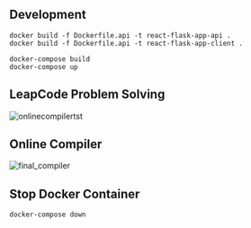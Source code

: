 ## Development
```
docker build -f Dockerfile.api -t react-flask-app-api .
docker build -f Dockerfile.api -t react-flask-app-client .

docker-compose build
docker-compose up
```

## LeapCode Problem Solving
![onlinecompilertst](https://user-images.githubusercontent.com/51126350/204451711-b2b45dac-3818-4624-91a3-c5f9357ed7b8.gif)


## Online Compiler
![final_compiler](https://user-images.githubusercontent.com/51126350/204442175-b0e0b29f-cc0b-415b-abd7-76e7cbab044c.gif)

## Stop Docker Container
```
docker-compose down
```
